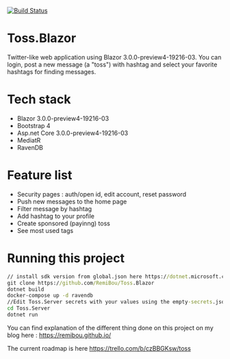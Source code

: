 [![Build Status](https://dev.azure.com/remibou/toss/_apis/build/status/RemiBou.Toss.Blazor?branchName=master)](https://dev.azure.com/remibou/toss/_build/latest?definitionId=1?branchName=master)

# Toss.Blazor
Twitter-like web application using Blazor 3.0.0-preview4-19216-03. You can login, post a new message (a "toss") with hashtag and select your favorite hashtags for finding messages.

# Tech stack
- Blazor 3.0.0-preview4-19216-03
- Bootstrap 4
- Asp.net Core 3.0.0-preview4-19216-03
- MediatR
- RavenDB

# Feature list
- Security pages : auth/open id, edit account, reset password
- Push new messages to the home page
- Filter message by hashtag
- Add hashtag to your profile
- Create sponsored (payinng) toss
- See most used tags

# Running this project
```cmd
// install sdk version from global.json here https://dotnet.microsoft.com/download
git clone https://github.com/RemiBou/Toss.Blazor
dotnet build
docker-compose up -d ravendb
//Edit Toss.Server secrets with your values using the empty-secrets.json provided
cd Toss.Server
dotnet run
```

You can find explanation of the different thing done on this project on my blog here : https://remibou.github.io/

The current roadmap is here https://trello.com/b/czBBGKsw/toss
